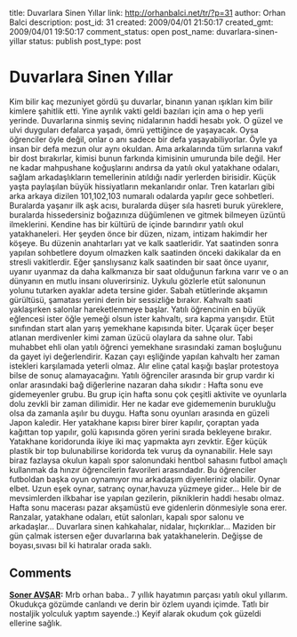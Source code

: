 title: Duvarlara Sinen Yıllar
link: http://orhanbalci.net/tr/?p=31
author: Orhan Balci
description: 
post_id: 31
created: 2009/04/01 21:50:17
created_gmt: 2009/04/01 19:50:17
comment_status: open
post_name: duvarlara-sinen-yillar
status: publish
post_type: post

# Duvarlara Sinen Yıllar

Kim bilir kaç mezuniyet gördü şu duvarlar, binanın yanan ışıkları kim bilir kimlere şahitlik etti. Yine ayrılık vakti geldi bazıları için ama o hep yerli yerinde. Duvarlarına sinmiş sevinç nidalarının haddi hesabı yok. O güzel ve ulvi duyguları defalarca yaşadı, ömrü yettiğince de yaşayacak. Oysa öğrenciler öyle değil, onlar o anı sadece bir defa yaşayabiliyorlar. Öyle ya insan bir defa mezun olur aynı okuldan. Ama arkalarında tüm sırlarına vakıf bir dost bırakırlar, kimisi bunun farkında kimisinin umurunda bile değil.  Her ne kadar mahpushane koğuşlarını andırsa da yatılı okul yatakhane odaları, sağlam arkadaşlıkların temellerinin atıldığı nadir yerlerden birisidir. Küçük yaşta paylaşılan büyük hissiyatların mekanlarıdır onlar. Tren katarları gibi arka arkaya dizilen 101,102,103 numaralı odalarda yapılır gece sohbetleri. Buralarda yaşanır ilk aşk acısı, buralarda düşer sıla hasreti buruk yüreklere, buralarda hissedersiniz boğazınıza düğümlenen ve gitmek bilmeyen üzüntü ilmeklerini. Kendine has bir kültürü de içinde barındırır yatılı okul yatakhaneleri. Her şeyden önce bir düzen, nizam, intizam hakimdir her köşeye. Bu düzenin anahtarları yat ve kalk saatleridir. Yat saatinden sonra yapılan sohbetlere doyum olmazken kalk saatinden önceki dakikalar da en stresli vakitlerdir. Eğer şanslıysanız kalk saatinden bir saat önce uyanır, uyanır uyanmaz da daha kalkmanıza bir saat olduğunun farkına varır ve o an dünyanın en mutlu insanı oluverirsiniz. Uykulu gözlerle etüt salonunun yolunu tutarken ayaklar adeta tersine gider. Sabah etütlerinde akşamın gürültüsü, şamatası yerini derin bir sessizliğe bırakır. Kahvaltı saati yaklaşırken salonlar hareketlenmeye başlar. Yatılı öğrencinin en büyük eğlencesi ister öğle yemeği olsun ister kahvaltı, sıra kapma yarışıdır. Etüt sınıfından start alan yarış yemekhane kapısında biter. Uçarak üçer beşer atlanan merdivenler kimi zaman üzücü olaylara da sahne olur. Tabi muhabbet ehli olan yatılı öğrenci yemekhane sırasındaki zaman boşluğunu da gayet iyi değerlendirir. Kazan çayı eşliğinde yapılan kahvaltı her zaman istekleri karşılamada yeterli olmaz. Alır eline çatal kaşığı başlar protestoya bilse de sonuç alamayacağını. Yatılı öğrenciler arasında bir grup vardır ki onlar arasındaki bağ diğerlerine nazaran daha sıkıdır : Hafta sonu eve gidemeyenler grubu. Bu grup için hafta sonu çok çeşitli aktivite ve oyunlarla dolu zevkli bir zaman dilimidir. Her ne kadar eve gidememenin burukluğu olsa da zamanla aşılır bu duygu. Hafta sonu oyunları arasında en güzeli Japon kaledir. Her yatakhane kapısı birer birer kapılır, çoraptan yada kağıttan top yapılır, golü kapısında gören yerini sırada bekleyene bırakır. Yatakhane koridorunda ikiye iki maç yapmakta ayrı zevktir. Eğer küçük plastik bir top bulunabilirse koridorda tek vuruş da oynanabilir. Hele sayı biraz fazlaysa okulun kapalı spor salonundaki hentbol sahasını futbol amaçlı kullanmak da hınzır öğrencilerin favorileri arasındadır. Bu öğrenciler futboldan başka oyun oynamıyor mu arkadaşım diyenleriniz olabilir. Oynar elbet. Uzun eşek oynar, satranç oynar,havuza yüzmeye gider... Hele bir de mevsimlerden ilkbahar ise yapılan gezilerin, pikniklerin haddi hesabı olmaz. Hafta sonu macerası pazar akşamüstü eve gidenlerin dönmesiyle sona erer. Ranzalar, yatakhane odaları, etüt salonları, kapalı spor salonu ve arkadaşlar... Duvarlara sinen kahkahalar, nidalar, hıçkırıklar... Maziden bir gün çalmak istersen eğer duvarlarına bak yatakhanelerin. Değişse de boyası,sıvası bil ki hatıralar orada saklı.

## Comments

**[Soner AVŞAR](#1391 "2009-05-07 08:13:02"):** Mrb orhan baba.. 7 yıllık hayatımın parçası yatılı okul yıllarım. Okudukça gözümde canlandı ve derin bir özlem uyandı içimde. Tatlı bir nostaljik yolculuk yaptım sayende.:) Keyif alarak okudum çok güzeldi ellerine sağlık.


